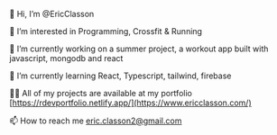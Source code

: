 👋 Hi, I’m @EricClasson
  
👀 I’m interested in Programming, Crossfit & Running

🔭 I’m currently working on a summer project, a workout app built with javascript, mongodb and react 
  
🌱 I’m currently learning React, Typescript, tailwind, firebase

👨‍💻 All of my projects are available at my portfolio [https://rdevportfolio.netlify.app/](https://www.ericclasson.com/)

📫 How to reach me eric.classon2@gmail.com



<!---
EricClasson/EricClasson is a ✨ special ✨ repository because its `README.md` (this file) appears on your GitHub profile.
You can click the Preview link to take a look at your changes.
--->
